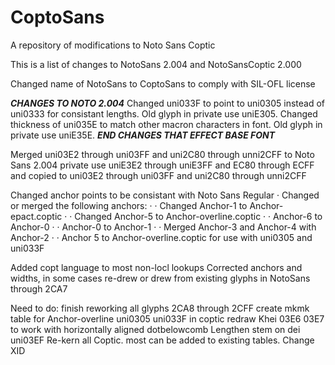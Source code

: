 # CoptoSans
A repository of modifications to Noto Sans Coptic

This is a list of changes to NotoSans 2.004 and NotoSansCoptic 2.000

Changed name of NotoSans to CoptoSans to comply with SIL-OFL license

***CHANGES TO NOTO 2.004***
Changed uni033F to point to uni0305 instead of uni0333 for consistant lengths. Old glyph in private use uniE305.
Changed thickness of uni035E to match other macron characters in font. Old glyph in private use uniE35E.
***END CHANGES THAT EFFECT BASE FONT***

Merged uni03E2 through uni03FF and uni2C80 through unni2CFF to Noto Sans 2.004 private use uniE3E2 through uniE3FF and EC80 through ECFF and copied to uni03E2 through uni03FF and uni2C80 through unni2CFF

Changed anchor points to be consistant with Noto Sans Regular
· Changed or merged the following anchors:
· · Changed Anchor-1 to Anchor-epact.coptic
· · Changed Anchor-5 to Anchor-overline.coptic
· · Anchor-6 to Anchor-0
· · Anchor-0 to Anchor-1
· · Merged Anchor-3 and Anchor-4 with Anchor-2
· · Anchor 5 to Anchor-overline.coptic for use with uni0305 and uni033F

Added copt <dflt> language to most non-locl lookups
Corrected anchors and widths, in some cases re-drew or drew from existing glyphs in NotoSans through 2CA7



Need to do:
finish reworking all glyphs 2CA8 through 2CFF
create mkmk table for Anchor-overline uni0305 uni033F in coptic
redraw Khei 03E6 03E7 to work with horizontally aligned dotbelowcomb
Lengthen stem on dei uni03EF
Re-kern all Coptic. most can be added to existing tables.
Change XID

